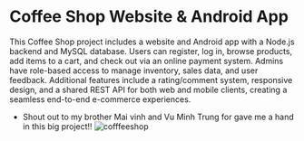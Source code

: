 # Coffee Shop Website & Android App
 
This Coffee Shop project includes a website and Android app with a Node.js backend and MySQL database. Users can register, log in, browse products, add items to a cart, and check out via an online payment system. Admins have role-based access to manage inventory, sales data, and user feedback. Additional features include a rating/comment system, responsive design, and a shared REST API for both web and mobile clients, creating a seamless end-to-end e-commerce experiences.
- Shout out to my brother Mai vinh and Vu Minh Trung for gave me a hand in this big project!!
![cofffeeshop](https://github.com/user-attachments/assets/7e0b9c32-10c6-4e1b-b5b8-fbf888034644)
